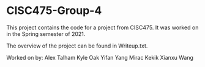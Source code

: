 # CISC475-Group-4

This project contains the code for a project from CISC475. It was worked on in the Spring semester of 2021.

The overview of the project can be found in Writeup.txt.

Worked on by:
    Alex Talham
    Kyle Oak
    Yifan Yang
    Mirac Kekik
    Xianxu Wang
